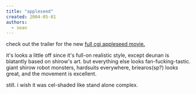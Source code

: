 ```yaml
---
title: "appleseed"
created: 2004-05-01
authors:
  - sean
---
```


check out the trailer for the new [full cgi appleseed movie.](http://apple.co.jp/quicktime/trailers/appleseed_large.html)

it's looks a little off since it's full-on realistic style, except deunan is blatantly based on shirow's art. but everything else looks fan-fucking-tastic. giant shirow robot monsters, hardsuits everywhere, briearos(sp?) looks great, and the movement is excellent.

still. i wish it was cel-shaded like stand alone complex.
